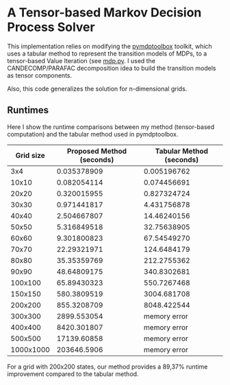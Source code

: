 # A Tensor-based Markov Decision Process Solver
This implementation relies on modifying the [pymdptoolbox](https://github.com/sawcordwell/pymdptoolbox) toolkit, which uses a tabular method to represent the transition models of MDPs, to a tensor-based Value Iteration (see [mdp.py](pymdptoolbox/src/mdptoolbox/mdp.py). I used the CANDECOMP/PARAFAC decomposition idea to build the transition models as tensor components.

Also, this code generalizes the solution for n-dimensional grids.

## Runtimes

Here I show the runtime comparisons between my method (tensor-based computation) and the tabular method used in pymdptoolbox.

| Grid size | Proposed Method (seconds)| Tabular Method (seconds) |
| --- | --- | --- |
| 3x4	 | 0.035378909 | 	0.005196762 |
| 10x10	 | 0.082054114 | 	0.074456691	 |
| 20x20	 | 0.320015955	 | 0.827324724 |
| 30x30	 | 0.971441817	 | 4.431756878 |
| 40x40	 | 2.504667807	 | 14.46240156 |
| 50x50 |  5.316849518	 | 32.75638905 |
| 60x60	 | 9.301800823	 | 67.54549270 |
| 70x70	 | 22.29321971	 | 124.6484179 |
| 80x80	 | 35.35359769	 | 212.2755362 |
| 90x90	 | 48.64809175	 | 340.8302681 |
| 100x100 | 	65.89430323	 | 550.7267468 |
| 150x150 | 	580.3809519	 | 3004.681708 |
| 200x200 | 	855.3208709	 | 8048.422544  |
| 300x300 | 	2899.553054 | 	memory error |
| 400x400 | 	8420.301807	 | memory error |
| 500x500 | 	17139.60858	 | memory error |
| 1000x1000 | 	203646.5906	 | memory error |

For a grid with 200x200 states, our method provides a 89,37% runtime improvement compared to the tabular method.